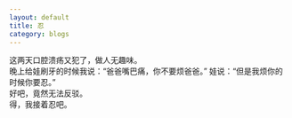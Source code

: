 ```yaml
---
layout: default
title: 忍 
category: blogs
---
```

这两天口腔溃疡又犯了，做人无趣味。<br />
晚上给娃刷牙的时候我说：“爸爸嘴巴痛，你不要烦爸爸。”
娃说：“但是我烦你的时候你要忍。” <br />
好吧，竟然无法反驳。<br />
得，我接着忍吧。
